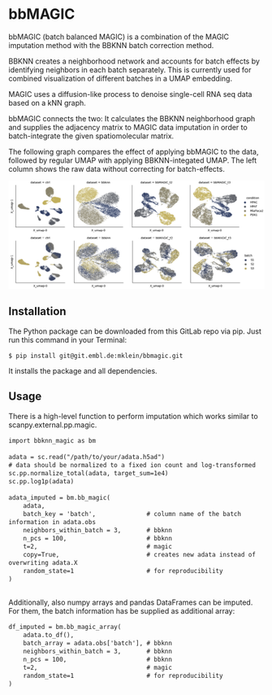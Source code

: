 # bbMAGIC

bbMAGIC (batch balanced MAGIC) is a combination of the MAGIC imputation method with the BBKNN batch correction method.

BBKNN creates a neighborhood network and accounts for batch effects by identifying neighbors in each batch separately. This is currently used for combined visualization of different batches in a UMAP embedding.

MAGIC uses a diffusion-like process to denoise single-cell RNA seq data based on a kNN graph.

bbMAGIC connects the two: It calculates the BBKNN neighborhood graph and supplies the adjacency matrix to MAGIC data imputation in order to batch-integrate the given spatiomolecular matrix.

The following graph compares the effect of applying bbMAGIC to the data, followed by regular UMAP with applying BBKNN-integated UMAP. The left column shows the raw data without correcting for batch-effects.

![comparison](comparison_panccreatic_cancer.png)

## Installation

The Python package can be downloaded from this GitLab repo via pip. Just run this command in your Terminal:

```
$ pip install git@git.embl.de:mklein/bbmagic.git
```

It installs the package and all dependencies.

## Usage

There is a high-level function to perform imputation which works similar to scanpy.external.pp.magic. 

```
import bbknn_magic as bm

adata = sc.read("/path/to/your/adata.h5ad")
# data should be normalized to a fixed ion count and log-transformed
sc.pp.normalize_total(adata, target_sum=1e4)
sc.pp.log1p(adata)

adata_imputed = bm.bb_magic(
    adata, 
    batch_key = 'batch',              # column name of the batch information in adata.obs
    neighbors_within_batch = 3,       # bbknn
    n_pcs = 100,                      # bbknn
    t=2,                              # magic
    copy=True,                        # creates new adata instead of overwriting adata.X
    random_state=1                    # for reproducibility
)


```

Additionally, also numpy arrays and pandas DataFrames can be imputed. For them, the batch information has be supplied as additional array:

```
df_imputed = bm.bb_magic_array(
    adata.to_df(), 
    batch_array = adata.obs['batch'], # bbknn
    neighbors_within_batch = 3,       # bbknn
    n_pcs = 100,                      # bbknn
    t=2,                              # magic
    random_state=1                    # for reproducibility
)
```

